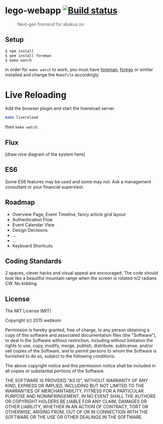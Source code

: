 # lego-webapp [![Build status](https://ci.frigg.io/badges/webkom/lego-webapp/)](https://ci.frigg.io/webkom/lego-webapp/last/)

> Next-gen frontend for abakus.no

## Setup
```bash
$ npm install
$ gem install foreman
$ make watch
```

In order for `make watch` to work, you must have [foreman](https://github.com/ddollar/foreman), [forego](https://github.com/ddollar/forego) or similar installed and change the `Makefile` accordingly.

# Live Reloading
Add the browser plugin and start the livereload server
```bash
make livereload
```
then `make watch`.

## Flux
[draw nice diagram of the system here]

## ES6
Some ES6 features may be used and some may not. Ask a management consultant or your financial supervisor.

## Roadmap
* Overview Page, Event Timeline, fancy article grid layout
* Authentication Flow
* Event Calendar View
* Design Decisions
* ...
* ...
* Keyboard Shortcuts

## Coding Standards
2 spaces, clever hacks and visual appeal are encouraged. The code should look like a beautiful mountain range when the screen is rotated π/2 radians CW. No kidding.

## License
The MIT License (MIT)

Copyright (c) 2015 webkom

Permission is hereby granted, free of charge, to any person obtaining a copy
of this software and associated documentation files (the "Software"), to deal
in the Software without restriction, including without limitation the rights
to use, copy, modify, merge, publish, distribute, sublicense, and/or sell
copies of the Software, and to permit persons to whom the Software is
furnished to do so, subject to the following conditions:

The above copyright notice and this permission notice shall be included in
all copies or substantial portions of the Software.

THE SOFTWARE IS PROVIDED "AS IS", WITHOUT WARRANTY OF ANY KIND, EXPRESS OR
IMPLIED, INCLUDING BUT NOT LIMITED TO THE WARRANTIES OF MERCHANTABILITY,
FITNESS FOR A PARTICULAR PURPOSE AND NONINFRINGEMENT. IN NO EVENT SHALL THE
AUTHORS OR COPYRIGHT HOLDERS BE LIABLE FOR ANY CLAIM, DAMAGES OR OTHER
LIABILITY, WHETHER IN AN ACTION OF CONTRACT, TORT OR OTHERWISE, ARISING FROM,
OUT OF OR IN CONNECTION WITH THE SOFTWARE OR THE USE OR OTHER DEALINGS IN
THE SOFTWARE.
